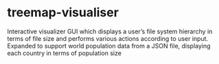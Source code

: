 # treemap-visualiser
Interactive visualizer GUI which displays a user’s file system hierarchy in terms of file size and performs various actions according to user input. Expanded to support world population data from a JSON file, displaying each country in terms of population size
